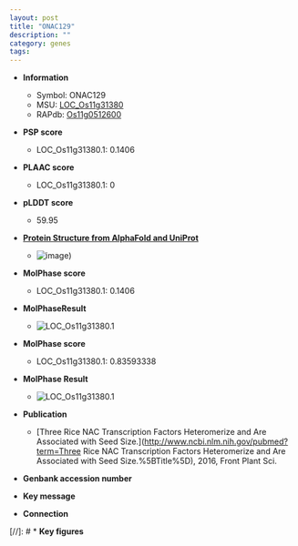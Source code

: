 ```yaml
---
layout: post
title: "ONAC129"
description: ""
category: genes
tags: 
---
```


* **Information**  
    + Symbol: ONAC129  
    + MSU: [LOC_Os11g31380](http://rice.plantbiology.msu.edu/cgi-bin/ORF_infopage.cgi?orf=LOC_Os11g31380)  
    + RAPdb: [Os11g0512600](http://rapdb.dna.affrc.go.jp/viewer/gbrowse_details/irgsp1?name=Os11g0512600)  

* **PSP score**  
    + LOC_Os11g31380.1: 0.1406 

* **PLAAC score**  
    + LOC_Os11g31380.1: 0 

* **pLDDT score**
    + 59.95

* **[Protein Structure from AlphaFold and UniProt](https://www.uniprot.org/uniprotkb/A0A0N7KSZ2/entry#structure)**
    + ![image](https://ricepsp.github.io/images/A/AF-A0A0N7KSZ2-F1.png))

* **MolPhase score**
    + LOC_Os11g31380.1: 0.1406

* **MolPhaseResult**
    + ![LOC_Os11g31380.1](https://ricepsp.github.io/pictures/LOC_Os11g/LOC_Os11g31380.1.png)

* **MolPhase score**
    + LOC_Os11g31380.1: 0.83593338

* **MolPhase Result**
    + ![LOC_Os11g31380.1](https://304243504.github.io/Pictures/LOC_Os11g/LOC_Os11g31380.1.png)

* **Publication**  
    + [Three Rice NAC Transcription Factors Heteromerize and Are Associated with Seed Size.](http://www.ncbi.nlm.nih.gov/pubmed?term=Three Rice NAC Transcription Factors Heteromerize and Are Associated with Seed Size.%5BTitle%5D), 2016, Front Plant Sci.

* **Genbank accession number**  

* **Key message**  

* **Connection**  

[//]: # * **Key figures**  


